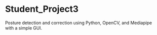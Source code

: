 # Student_Project3
Posture detection and correction using Python, OpenCV, and Mediapipe with a simple GUI.

